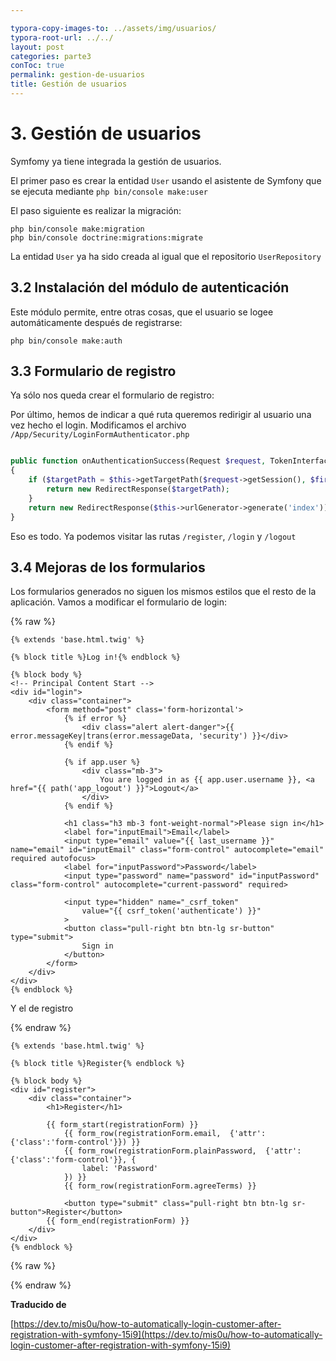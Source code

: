 ```yaml
---

typora-copy-images-to: ../assets/img/usuarios/
typora-root-url: ../../
layout: post
categories: parte3
conToc: true
permalink: gestion-de-usuarios
title: Gestión de usuarios
---
```


# 3. Gestión de usuarios

Symfomy ya tiene integrada la gestión de usuarios.

El primer paso es crear la entidad `User` usando el asistente de Symfony que se ejecuta mediante `php bin/console make:user`

<script id="asciicast-7oKStlHL1iSSmj3IyIfFa5x1l" src="https://asciinema.org/a/7oKStlHL1iSSmj3IyIfFa5x1l.js" async></script>

El paso siguiente es realizar la migración:

```
php bin/console make:migration
php bin/console doctrine:migrations:migrate
```

La entidad `User` ya ha sido creada al igual que el repositorio `UserRepository`

## 3.2 Instalación del módulo de autenticación	

Este módulo permite, entre otras cosas, que el usuario se logee automáticamente después de registrarse:

```
php bin/console make:auth
```

<script id="asciicast-Igo5g1gbcFTlzggQOjIHDHHhK" src="https://asciinema.org/a/Igo5g1gbcFTlzggQOjIHDHHhK.js" async></script>

## 3.3 Formulario de registro

Ya sólo nos queda crear el formulario de registro:

<script id="asciicast-VYMXdTdgz7ruAQ8hkxZt0nTJG" src="https://asciinema.org/a/VYMXdTdgz7ruAQ8hkxZt0nTJG.js" async></script>

Por último, hemos de indicar a qué ruta queremos redirigir al usuario una vez hecho el login. Modificamos el archivo `/App/Security/LoginFormAuthenticator.php`

```php

public function onAuthenticationSuccess(Request $request, TokenInterface $token, string $firewallName): ?Response
{
    if ($targetPath = $this->getTargetPath($request->getSession(), $firewallName)) {
    	return new RedirectResponse($targetPath);
	}
    return new RedirectResponse($this->urlGenerator->generate('index'));
}
```

Eso es todo. Ya podemos visitar las rutas `/register`, `/login` y `/logout`

## 3.4 Mejoras de los formularios

Los formularios generados no siguen los mismos estilos que el resto de la aplicación. Vamos a modificar el formulario de login:

{% raw %}

```twig
{% extends 'base.html.twig' %}

{% block title %}Log in!{% endblock %}

{% block body %}
<!-- Principal Content Start -->
<div id="login">
    <div class="container">
        <form method="post" class='form-horizontal'>
            {% if error %}
                <div class="alert alert-danger">{{ error.messageKey|trans(error.messageData, 'security') }}</div>
            {% endif %}

            {% if app.user %}
                <div class="mb-3">
                    You are logged in as {{ app.user.username }}, <a href="{{ path('app_logout') }}">Logout</a>
                </div>
            {% endif %}

            <h1 class="h3 mb-3 font-weight-normal">Please sign in</h1>
            <label for="inputEmail">Email</label>
            <input type="email" value="{{ last_username }}" name="email" id="inputEmail" class="form-control" autocomplete="email" required autofocus>
            <label for="inputPassword">Password</label>
            <input type="password" name="password" id="inputPassword" class="form-control" autocomplete="current-password" required>

            <input type="hidden" name="_csrf_token"
                value="{{ csrf_token('authenticate') }}"
            >
            <button class="pull-right btn btn-lg sr-button" type="submit">
                Sign in
            </button>
        </form>
    </div>
</div>
{% endblock %}
```

Y el de registro

{% endraw %}

```twig
{% extends 'base.html.twig' %}

{% block title %}Register{% endblock %}

{% block body %}
<div id="register">
    <div class="container">
        <h1>Register</h1>

        {{ form_start(registrationForm) }}
            {{ form_row(registrationForm.email,  {'attr': {'class':'form-control'}}) }}
            {{ form_row(registrationForm.plainPassword,  {'attr': {'class':'form-control'}}, {
                label: 'Password'
            }) }}
            {{ form_row(registrationForm.agreeTerms) }}

            <button type="submit" class="pull-right btn btn-lg sr-button">Register</button>
        {{ form_end(registrationForm) }}
    </div>
</div>
{% endblock %}

```

{% raw %}



{% endraw %}

**Traducido de** 

[https://dev.to/mis0u/how-to-automatically-login-customer-after-registration-with-symfony-15i9](https://dev.to/mis0u/how-to-automatically-login-customer-after-registration-with-symfony-15i9)